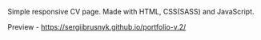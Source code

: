 Simple responsive CV page.
Made with HTML, CSS(SASS) and JavaScript.

Preview - https://sergiibrusnyk.github.io/portfolio-v.2/
